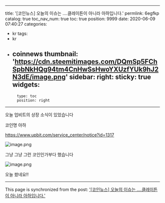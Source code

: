 
---
title: '[코인뉴스] 오늘의 이슈는 ....클레이튼이 아니라 아하입니다.'
permlink: 6egfkp
catalog: true
toc_nav_num: true
toc: true
position: 9999
date: 2020-06-09 07:40:27
categories:
- kr
tags:
- kr
- coinnews
thumbnail: 'https://cdn.steemitimages.com/DQmSp5FChSpbNkHQg94tm4CnHwSsHwoYXUzfYUk9hJ2N3dE/image.png'
sidebar:
    right:
        sticky: true
widgets:
    -
        type: toc
        position: right
---


오늘 업비트의 상장 소식이 있었습니다

코인명 아하

https://www.upbit.com/service_center/notice?id=1317

![image.png](https://cdn.steemitimages.com/DQmSp5FChSpbNkHQg94tm4CnHwSsHwoYXUzfYUk9hJ2N3dE/image.png)


그냥 그냥 그런 코인인가부다 했습니다


![image.png](https://cdn.steemitimages.com/DQmSKBoLHZvrZKpNBfCUwHViRxdEKiGDKQbbAAWsVwE4VPV/image.png)

오늘 쐈네요!!

- - -

This page is synchronized from the post: ['[코인뉴스] 오늘의 이슈는 ....클레이튼이 아니라 아하입니다.'](https://steemit.com/@virus707/6egfkp)
